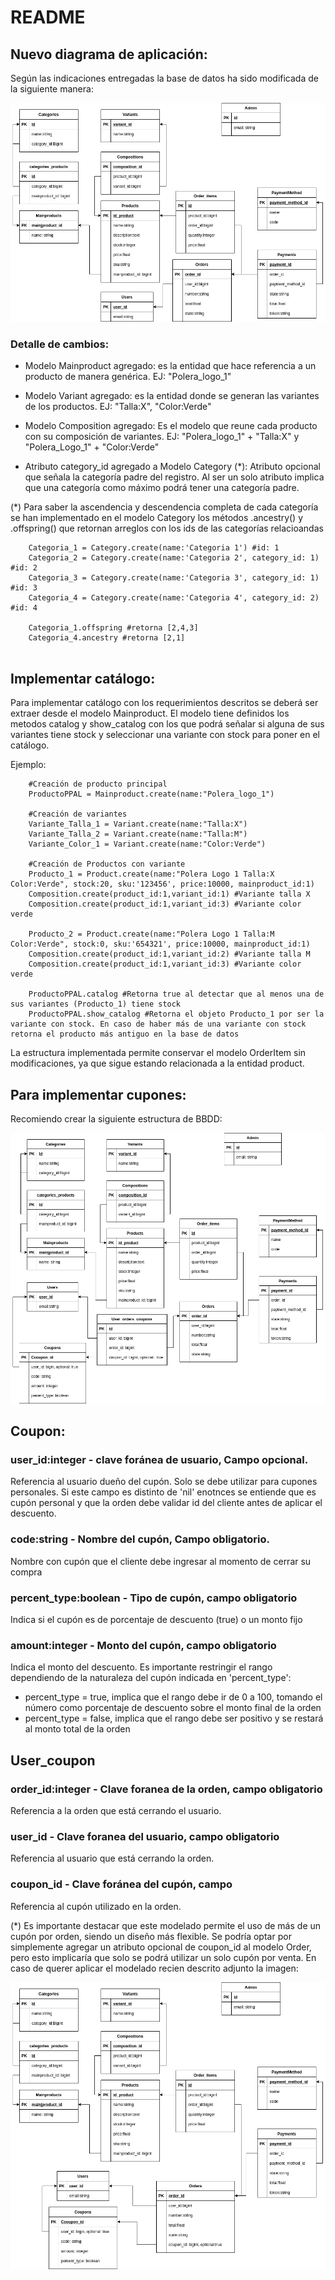 # README
## Nuevo diagrama de aplicación:
Según las indicaciones entregadas la base de datos ha sido modificada de la siguiente manera:

![BBDD Diagram](app/assets/images/BBDD_diagram.png)

### Detalle de cambios:

- Modelo Mainproduct agregado: es la entidad que hace referencia a un producto de manera genérica. EJ: "Polera_logo_1"

- Modelo Variant agregado: es la entidad donde se generan las variantes de los productos. EJ: "Talla:X", "Color:Verde"

- Modelo Composition agregado: Es el modelo que reune cada producto con su composición de variantes. EJ: "Polera_logo_1" + "Talla:X" y "Polera_Logo_1" + "Color:Verde"

- Atributo category_id agregado a Modelo Category (*): Atributo opcional que señala la categoría padre del registro. Al ser un solo atributo implica que una categoría como máximo podrá tener una categoría padre.

(*) Para saber la ascendencia y descendencia completa de cada categoría se han implementado en el modelo Category los métodos .ancestry() y .offspring() que retornan arreglos con los ids de las categorías relacioandas
```
    Categoria_1 = Category.create(name:'Categoria 1') #id: 1
    Categoria_2 = Category.create(name:'Categoria 2', category_id: 1) #id: 2
    Categoria_3 = Category.create(name:'Categoria 3', category_id: 1) #id: 3
    Categoria_4 = Category.create(name:'Categoria 4', category_id: 2) #id: 4

    Categoria_1.offspring #retorna [2,4,3]
    Categoria_4.ancestry #retorna [2,1]
    
```

## Implementar catálogo:
Para implementar catálogo con los requerimientos descritos se deberá ser extraer desde el modelo Mainproduct. El modelo tiene definidos los metodos catalog y show_catalog con los que podrá señalar si alguna de sus variantes tiene stock y seleccionar una variante con stock para poner en el catálogo.

Ejemplo:
```
    #Creación de producto principal
    ProductoPPAL = Mainproduct.create(name:"Polera_logo_1")
    
    #Creación de variantes
    Variante_Talla_1 = Variant.create(name:"Talla:X")
    Variante_Talla_2 = Variant.create(name:"Talla:M")
    Variante_Color_1 = Variant.create(name:"Color:Verde")
    
    #Creación de Productos con variante
    Producto_1 = Product.create(name:"Polera Logo 1 Talla:X Color:Verde", stock:20, sku:'123456', price:10000, mainproduct_id:1)
    Composition.create(product_id:1,variant_id:1) #Variante talla X
    Composition.create(product_id:1,variant_id:3) #Variante color verde

    Producto_2 = Product.create(name:"Polera Logo 1 Talla:M Color:Verde", stock:0, sku:'654321', price:10000, mainproduct_id:1)
    Composition.create(product_id:1,variant_id:2) #Variante talla M
    Composition.create(product_id:1,variant_id:3) #Variante color verde

    ProductoPPAL.catalog #Retorna true al detectar que al menos una de sus variantes (Producto_1) tiene stock
    ProductoPPAL.show_catalog #Retorna el objeto Producto_1 por ser la variante con stock. En caso de haber más de una variante con stock retorna el producto más antiguo en la base de datos
```


La estructura implementada permite conservar el modelo OrderItem sin modificaciones, ya que sigue estando relacionada a la entidad product.

## Para implementar cupones:
Recomiendo crear la siguiente estructura de BBDD:

![BBDD Coupon Diagram](app/assets/images/BBDD_diagram_coupon.png)

## Coupon:
### user_id:integer - clave foránea de usuario, Campo opcional.  
Referencia al usuario dueño del cupón. Solo se debe utilizar para cupones personales. Si este campo es distinto de 'nil' enotnces se entiende que es cupón personal y que la orden debe validar id del cliente antes de aplicar el descuento.  
### code:string - Nombre del cupón, Campo obligatorio.
Nombre con cupón que el cliente debe ingresar al momento de cerrar su compra
### percent_type:boolean - Tipo de cupón, campo obligatorio  
Indica si el cupón es de porcentaje de descuento (true) o un monto fijo
### amount:integer - Monto del cupón, campo obligatorio
Indica el monto del descuento. Es importante restringir el rango dependiendo de la naturaleza del cupón indicada en 'percent_type':
- percent_type = true, implica que el rango debe ir de 0 a 100, tomando el número como porcentaje de descuento sobre el monto final de la orden
- percent_type = false, implica que el rango debe ser positivo y se restará al monto total de la orden 

## User_coupon
### order_id:integer - Clave foranea de la orden, campo obligatorio
Referencia a la orden que está cerrando el usuario.
### user_id - Clave foranea del usuario, campo obligatorio
Referencia al usuario que está cerrando la orden.
### coupon_id - Clave foránea del cupón, campo 
Referencia al cupón utilizado en la orden.

(*) Es importante destacar que este modelado permite el uso de más de un cupón por orden, siendo un diseño más flexible. Se podría optar por simplemente agregar un atributo opcional de coupon_id al modelo Order, pero esto implicaría que solo se podrá utilizar un solo cupón por venta. 
En caso de querer aplicar el modelado recien descrito adjunto la imagen:

![BBDD Alternative Coupon Diagram](app/assets/images/BBDD_diagram_coupon_alternative.png)